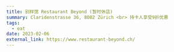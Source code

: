 ```yaml
---
title: 别样馆 Restaurant Beyond (暂时休店)
summary: Claridenstrasse 36, 8002 Zürich <br> 持卡人享受9折优惠
tags:
  - eat
date: 2023-02-06
external_link: https://www.restaurant-beyond.ch/
---
```

